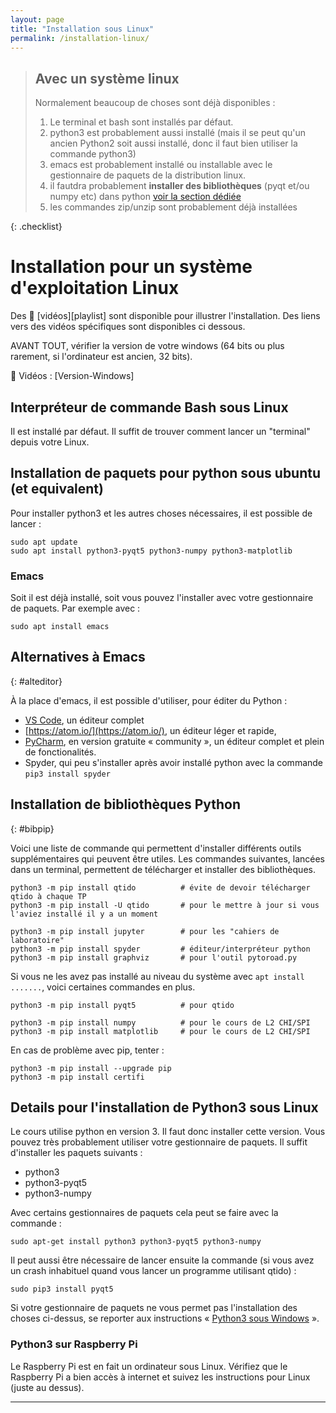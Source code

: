 ```yaml
---
layout: page
title: "Installation sous Linux"
permalink: /installation-linux/
---
```


> ## Avec un système linux
> Normalement beaucoup de choses sont déjà disponibles :
> 
> 1. Le terminal et bash sont installés par défaut.
> 1. python3 est probablement aussi installé (mais il se peut qu'un ancien Python2 soit aussi installé, donc il faut bien utiliser la commande python3)
> 1. emacs est probablement installé ou installable avec le gestionnaire de paquets de la distribution linux.
> 1. il fautdra probablement **installer des bibliothèques** (pyqt et/ou numpy etc) dans python [voir la section dédiée](#bibpip)
> 1. les commandes zip/unzip sont probablement déjà installées
> 
{: .checklist}



# Installation pour un système d'exploitation **Linux**

Des <span class="ico-vid">🎥</span> [vidéos][playlist] sont disponible pour illustrer l'installation.
Des liens vers des vidéos spécifiques sont disponibles ci dessous.

AVANT TOUT, vérifier la version de votre windows (64 bits ou plus rarement, si l'ordinateur est ancien, 32 bits).

<span class="ico-vid">🎥</span> Vidéos : [Version-Windows]

## Interpréteur de commande Bash sous Linux

Il est installé par défaut.
Il suffit de trouver comment lancer un "terminal" depuis votre Linux.


## Installation de paquets pour python sous ubuntu (et equivalent)

Pour installer python3 et les autres choses nécessaires, il est possible de lancer :

~~~
sudo apt update
sudo apt install python3-pyqt5 python3-numpy python3-matplotlib
~~~

### Emacs

Soit il est déjà installé, soit vous pouvez l'installer avec votre gestionnaire de paquets.
Par exemple avec :

~~~
sudo apt install emacs
~~~

## Alternatives à Emacs
{: #alteditor}

À la place d'emacs, il est possible d'utiliser, pour éditer du Python :

- [VS Code](https://code.visualstudio.com/Download), un éditeur complet
- [https://atom.io/](https://atom.io/), un éditeur léger et rapide,
- [PyCharm](https://www.jetbrains.com/pycharm/download/#section=linux), en version gratuite « community », un éditeur complet et plein de fonctionalités.
- Spyder, qui peu s'installer après avoir installé python avec la commande `pip3 install spyder`


## Installation de bibliothèques Python
{: #bibpip}

Voici une liste de commande qui permettent d'installer différents outils supplémentaires qui peuvent être utiles.
Les commandes suivantes, lancées dans un terminal, permettent de télécharger et installer des bibliothèques.

~~~
python3 -m pip install qtido          # évite de devoir télécharger qtido à chaque TP
python3 -m pip install -U qtido       # pour le mettre à jour si vous l'aviez installé il y a un moment

python3 -m pip install jupyter        # pour les "cahiers de laboratoire"
python3 -m pip install spyder         # éditeur/interpréteur python
python3 -m pip install graphviz       # pour l'outil pytoroad.py
~~~

Si vous ne les avez pas installé au niveau du système avec `apt install .......`, voici certaines commandes en plus.

~~~
python3 -m pip install pyqt5          # pour qtido

python3 -m pip install numpy          # pour le cours de L2 CHI/SPI
python3 -m pip install matplotlib     # pour le cours de L2 CHI/SPI
~~~

En cas de problème avec pip, tenter :

~~~
python3 -m pip install --upgrade pip
python3 -m pip install certifi
~~~




## Details pour l'installation de Python3 sous Linux

Le cours utilise python en version 3.
Il faut donc installer cette version.
Vous pouvez très probablement utiliser votre gestionnaire de paquets.
Il suffit d'installer les paquets suivants :

- python3
- python3-pyqt5
- python3-numpy

Avec certains gestionnaires de paquets cela peut se faire avec la commande :

    sudo apt-get install python3 python3-pyqt5 python3-numpy

Il peut aussi être nécessaire de lancer ensuite la commande (si vous avez un crash inhabituel quand vous lancer un programme utilisant qtido) :

    sudo pip3 install pyqt5

Si votre gestionnaire de paquets ne vous permet pas l'installation des choses ci-dessus, se reporter aux instructions « [Python3 sous Windows](#pywin) ».

### Python3 sur Raspberry Pi

Le Raspberry Pi est en fait un ordinateur sous Linux.
Vérifiez que le Raspberry Pi a bien accès à internet et suivez les instructions pour Linux (juste au dessus).





-----------------------
